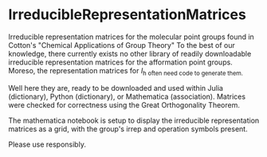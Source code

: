 # IrreducibleRepresentationMatrices
Irreducible representation matrices for the molecular point groups found in Cotton's "Chemical Applications of Group Theory"
To the best of our knowledge, there currently exists no other library of readily downloadable irreducible representation matrices
for the afformation point groups. Moreso, the representation matrices for *I*<sub>h often need code to generate them. 

Well here they are, ready to be downloaded and used within Julia (dictionary), Python (dictionary), or Mathematica (association). 
Matrices were checked for correctness using the Great Orthogonality Theorem. 

The mathematica notebook is setup to display the irreducible representation matrices as a grid, with the group's irrep and operation
symbols present. 

Please use responsibly. 
